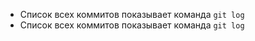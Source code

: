 * Список всех коммитов показывает команда `git log`
* Список всех коммитов показывает команда `git log`
